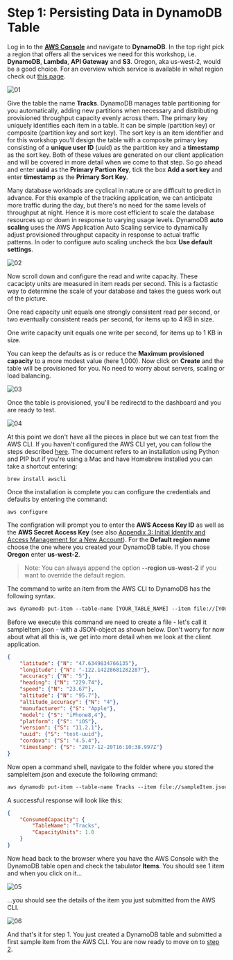 # Step 1: Persisting Data in DynamoDB Table

Log in to the **[AWS Console](https://console.aws.amazon.com)** and navigate to **DynamoDB**. In the top right pick a region that offers all the services we need for this workshop, i.e. **DynamoDB**, **Lambda**, **API Gateway** and **S3**. Oregon, aka us-west-2, would be a good choice. For an overview which service is available in what region check out [this page](https://aws.amazon.com/about-aws/global-infrastructure/regional-product-services/).

![01](./images/01.jpg)

Give the table the name **Tracks**. DynamoDB manages table partitioning for you automatically, adding new partitions when necessary and distributing provisioned throughput capacity evenly across them. The primary key uniquely identifies each item in a table. It can be simple (partition key) or composite (partition key and sort key). The sort key is an item identifier and for this workshop you'll design the table with a composite primary key consisting of a **unique user ID** (uuid) as the partition key and a **timestamp** as the sort key. Both of these values are generated on our client application and will be covered in more detail when we come to that step. So go ahead and enter **uuid** as the **Primary Partion Key**, tick the box **Add a sort key** and enter **timestamp** as the **Primary Sort Key**. 

Many database workloads are cyclical in nature or are difficult to predict in advance. For this example of the tracking application, we can anticipate more traffic during the day, but there's no need for the same levels of throughput at night. Hence it is more cost efficient to scale the database resources up or down in response to varying usage levels. DynamoDB **auto scaling** uses the AWS Application Auto Scaling service to dynamically adjust provisioned throughput capacity in response to actual traffic patterns. In oder to configure auto scaling uncheck the box **Use default settings**.

![02](./images/02.jpg)

Now scroll down and configure the read and write capacity. These cacacipty units are measured in item reads per second. This is a factastic way to determine the scale of your database and takes the guess work out of the picture. 

One read capacity unit equals one strongly consistent read per second, or two eventually consistent reads per second, for items up to 4 KB in size.

One write capacity unit equals one write per second, for items up to 1 KB in size. 

You can keep the defaults as is or reduce the **Maximum provisioned capacity** to a more modest value (here 1,000). Now click on **Create** and the table will be provisioned for you. No need to worry about servers, scaling or load balancing. 

![03](./images/03.jpg)

Once the table is provisioned, you'll be redirectd to the dashboard and you are ready to test. 

![04](./images/04.jpg)

At this point we don't have all the pieces in place but we can test from the AWS CLI. If you haven't configured the AWS CLI yet, you can follow the steps described [here](http://docs.aws.amazon.com/cli/latest/userguide/installing.html). The document refers to an installation using Python and PIP but if you're using a Mac and have Homebrew installed you can take a shortcut entering:

```
brew install awscli
```

Once the installation is complete you can configure the credentials and defaults by entering the command:

```
aws configure
```

The configration will prompt you to enter the **AWS Access Key ID** as well as the **AWS Secret Access Key** (see also [Appendix 3: Initial Identity and Access Management for a New Account](../Appendix-03)). For the **Default region name** choose the one where you created your DynamoDB table. If you chose **Oregon** enter **us-west-2**.

> Note: You can always append the option **--region us-west-2** if you want to override the default region.

The command to write an item from the AWS CLI to DynamoDB has the following syntax. 

```txt
aws dynamodb put-item --table-name [YOUR_TABLE_NAME] --item file://[YOUR_FILE_NAME] --return-consumed-capacity TOTAL
```

Before we execute this command we need to create a file - let's call it sampleItem.json - with a JSON-object as shown below. Don't worry for now about what all this is, we get into more detail when we look at the client application.

```json
{
    "latitude": {"N": "47.6349834766135"},
    "longitude": {"N": "-122.14228681282287"},
    "accuracy": {"N": "5"},
    "heading": {"N": "229.74"},
    "speed": {"N": "23.67"},
    "altitude": {"N": "95.7"},
    "altitude_accuracy": {"N": "4"},
    "manufacturer": {"S": "Apple"},
    "model": {"S": "iPhone8,4"},
    "platform": {"S": "iOS"},
    "version": {"S": "11.2.1"},
    "uuid": {"S": "test-uuid"},
    "cordova": {"S": "4.5.4"},
    "timestamp": {"S": "2017-12-20T16:10:38.997Z"}
}
```

Now open a command shell, navigate to the folder where you stored the sampleItem.json and execute the following cmmand:

```txt
aws dynamodb put-item --table-name Tracks --item file://sampleItem.json --return-consumed-capacity TOTAL
```

A successful response will look like this:

```json
{
    "ConsumedCapacity": {
        "TableName": "Tracks",
        "CapacityUnits": 1.0
    }
}
```

Now head back to the browser where you have the AWS Console with the DynamoDB table open and check the tabulator **Items**. You should see 1 item and when you click on it...

![05](./images/05.jpg)

...you should see the details of the item you just submitted from the AWS CLI.

![06](./images/06.jpg)

And that's it for step 1. You just created a DynamoDB table and submitted a first sample item from the AWS CLI. You are now ready to move on to [step 2](../Step-02).